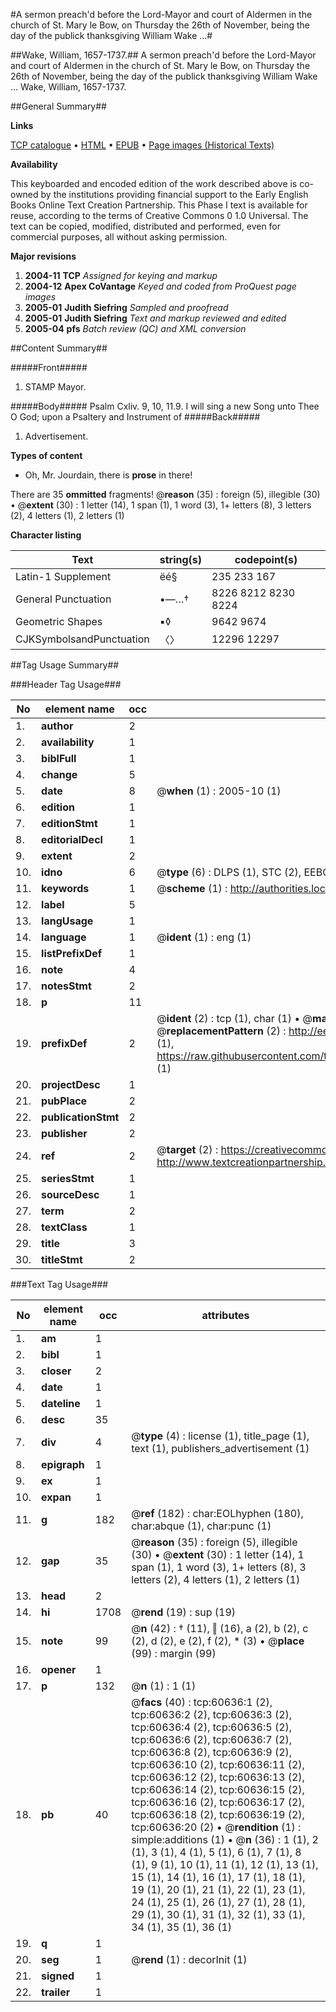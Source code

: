 #A sermon preach'd before the Lord-Mayor and court of Aldermen in the church of St. Mary le Bow, on Thursday the 26th of November, being the day of the publick thanksgiving William Wake ...#

##Wake, William, 1657-1737.##
A sermon preach'd before the Lord-Mayor and court of Aldermen in the church of St. Mary le Bow, on Thursday the 26th of November, being the day of the publick thanksgiving William Wake ...
Wake, William, 1657-1737.

##General Summary##

**Links**

[TCP catalogue](http://www.ota.ox.ac.uk/tcp/)  • 
[HTML](http://tei.it.ox.ac.uk/tcp/Texts-HTML/free/A66/A66382.html)  • 
[EPUB](http://tei.it.ox.ac.uk/tcp/Texts-EPUB/free/A66/A66382.epub) • 
[Page images (Historical Texts)](https://data.historicaltexts.jisc.ac.uk/view?pubId=eebo-12376633e&pageId=eebo-12376633e-60636-1)

**Availability**

This keyboarded and encoded edition of the
	       work described above is co-owned by the institutions
	       providing financial support to the Early English Books
	       Online Text Creation Partnership. This Phase I text is
	       available for reuse, according to the terms of Creative
	       Commons 0 1.0 Universal. The text can be copied,
	       modified, distributed and performed, even for
	       commercial purposes, all without asking permission.

**Major revisions**

1. __2004-11__ __TCP__ *Assigned for keying and markup*
1. __2004-12__ __Apex CoVantage__ *Keyed and coded from ProQuest page images*
1. __2005-01__ __Judith Siefring__ *Sampled and proofread*
1. __2005-01__ __Judith Siefring__ *Text and markup reviewed and edited*
1. __2005-04__ __pfs__ *Batch review (QC) and XML conversion*

##Content Summary##

#####Front#####

1. STAMP Mayor.

#####Body#####
Psalm Cxliv. 9, 10, 11.9. I will sing a new Song unto Thee O God; upon a Psaltery and Instrument of 
#####Back#####

1. Advertisement.

**Types of content**

  * Oh, Mr. Jourdain, there is **prose** in there!

There are 35 **ommitted** fragments! 
 @__reason__ (35) : foreign (5), illegible (30)  •  @__extent__ (30) : 1 letter (14), 1 span (1), 1 word (3), 1+ letters (8), 3 letters (2), 4 letters (1), 2 letters (1)

**Character listing**


|Text|string(s)|codepoint(s)|
|---|---|---|
|Latin-1 Supplement|ëé§|235 233 167|
|General Punctuation|•—…†|8226 8212 8230 8224|
|Geometric Shapes|▪◊|9642 9674|
|CJKSymbolsandPunctuation|〈〉|12296 12297|

##Tag Usage Summary##

###Header Tag Usage###

|No|element name|occ|attributes|
|---|---|---|---|
|1.|__author__|2||
|2.|__availability__|1||
|3.|__biblFull__|1||
|4.|__change__|5||
|5.|__date__|8| @__when__ (1) : 2005-10 (1)|
|6.|__edition__|1||
|7.|__editionStmt__|1||
|8.|__editorialDecl__|1||
|9.|__extent__|2||
|10.|__idno__|6| @__type__ (6) : DLPS (1), STC (2), EEBO-CITATION (1), OCLC (1), VID (1)|
|11.|__keywords__|1| @__scheme__ (1) : http://authorities.loc.gov/ (1)|
|12.|__label__|5||
|13.|__langUsage__|1||
|14.|__language__|1| @__ident__ (1) : eng (1)|
|15.|__listPrefixDef__|1||
|16.|__note__|4||
|17.|__notesStmt__|2||
|18.|__p__|11||
|19.|__prefixDef__|2| @__ident__ (2) : tcp (1), char (1)  •  @__matchPattern__ (2) : ([0-9\-]+):([0-9IVX]+) (1), (.+) (1)  •  @__replacementPattern__ (2) : http://eebo.chadwyck.com/downloadtiff?vid=$1&page=$2 (1), https://raw.githubusercontent.com/textcreationpartnership/Texts/master/tcpchars.xml#$1 (1)|
|20.|__projectDesc__|1||
|21.|__pubPlace__|2||
|22.|__publicationStmt__|2||
|23.|__publisher__|2||
|24.|__ref__|2| @__target__ (2) : https://creativecommons.org/publicdomain/zero/1.0/ (1), http://www.textcreationpartnership.org/docs/. (1)|
|25.|__seriesStmt__|1||
|26.|__sourceDesc__|1||
|27.|__term__|2||
|28.|__textClass__|1||
|29.|__title__|3||
|30.|__titleStmt__|2||


###Text Tag Usage###

|No|element name|occ|attributes|
|---|---|---|---|
|1.|__am__|1||
|2.|__bibl__|1||
|3.|__closer__|2||
|4.|__date__|1||
|5.|__dateline__|1||
|6.|__desc__|35||
|7.|__div__|4| @__type__ (4) : license (1), title_page (1), text (1), publishers_advertisement (1)|
|8.|__epigraph__|1||
|9.|__ex__|1||
|10.|__expan__|1||
|11.|__g__|182| @__ref__ (182) : char:EOLhyphen (180), char:abque (1), char:punc (1)|
|12.|__gap__|35| @__reason__ (35) : foreign (5), illegible (30)  •  @__extent__ (30) : 1 letter (14), 1 span (1), 1 word (3), 1+ letters (8), 3 letters (2), 4 letters (1), 2 letters (1)|
|13.|__head__|2||
|14.|__hi__|1708| @__rend__ (19) : sup (19)|
|15.|__note__|99| @__n__ (42) : † (11), ‖ (16), a (2), b (2), c (2), d (2), e (2), f (2), * (3)  •  @__place__ (99) : margin (99)|
|16.|__opener__|1||
|17.|__p__|132| @__n__ (1) : 1 (1)|
|18.|__pb__|40| @__facs__ (40) : tcp:60636:1 (2), tcp:60636:2 (2), tcp:60636:3 (2), tcp:60636:4 (2), tcp:60636:5 (2), tcp:60636:6 (2), tcp:60636:7 (2), tcp:60636:8 (2), tcp:60636:9 (2), tcp:60636:10 (2), tcp:60636:11 (2), tcp:60636:12 (2), tcp:60636:13 (2), tcp:60636:14 (2), tcp:60636:15 (2), tcp:60636:16 (2), tcp:60636:17 (2), tcp:60636:18 (2), tcp:60636:19 (2), tcp:60636:20 (2)  •  @__rendition__ (1) : simple:additions (1)  •  @__n__ (36) : 1 (1), 2 (1), 3 (1), 4 (1), 5 (1), 6 (1), 7 (1), 8 (1), 9 (1), 10 (1), 11 (1), 12 (1), 13 (1), 15 (1), 14 (1), 16 (1), 17 (1), 18 (1), 19 (1), 20 (1), 21 (1), 22 (1), 23 (1), 24 (1), 25 (1), 26 (1), 27 (1), 28 (1), 29 (1), 30 (1), 31 (1), 32 (1), 33 (1), 34 (1), 35 (1), 36 (1)|
|19.|__q__|1||
|20.|__seg__|1| @__rend__ (1) : decorInit (1)|
|21.|__signed__|1||
|22.|__trailer__|1||
